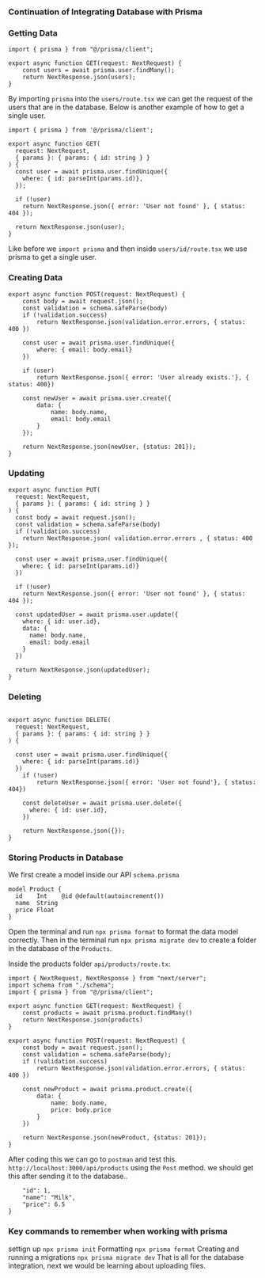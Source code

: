 ### Continuation of Integrating Database with Prisma

### Getting Data
```
import { prisma } from "@/prisma/client";

export async function GET(request: NextRequest) {
    const users = await prisma.user.findMany();
    return NextResponse.json(users);
}
```
By importing `prisma` into the `users/route.tsx` we can get the request of the users that are in the database. Below is another example of how to get a single user.
```
import { prisma } from '@/prisma/client';

export async function GET(
  request: NextRequest,
  { params }: { params: { id: string } }
) {
  const user = await prisma.user.findUnique({
    where: { id: parseInt(params.id)},
  });

  if (!user)
    return NextResponse.json({ error: 'User not found' }, { status: 404 });

  return NextResponse.json(user);
}
```
Like before we `import prisma` and then inside `users/id/route.tsx` we use prisma to get a single user.

### Creating Data
```
export async function POST(request: NextRequest) {
    const body = await request.json();
    const validation = schema.safeParse(body)
    if (!validation.success)
        return NextResponse.json(validation.error.errors, { status: 400 })

    const user = await prisma.user.findUnique({
        where: { email: body.email}
    })

    if (user)
        return NextResponse.json({ error: 'User already exists.'}, { status: 400})

    const newUser = await prisma.user.create({
        data: {
            name: body.name,
            email: body.email
        }
    });

    return NextResponse.json(newUser, {status: 201});
}
```
### Updating 
```
export async function PUT(
  request: NextRequest,
  { params }: { params: { id: string } }
) {
  const body = await request.json();
  const validation = schema.safeParse(body)
  if (!validation.success)
    return NextResponse.json( validation.error.errors , { status: 400 });

  const user = await prisma.user.findUnique({
    where: { id: parseInt(params.id)}
  })

  if (!user)
    return NextResponse.json({ error: 'User not found' }, { status: 404 });

  const updatedUser = await prisma.user.update({
    where: { id: user.id},
    data: {
      name: body.name,
      email: body.email
    }
  })

  return NextResponse.json(updatedUser);
}
```
### Deleting 
```

export async function DELETE(
  request: NextRequest,
  { params }: { params: { id: string } }
) {

  const user = await prisma.user.findUnique({
    where: { id: parseInt(params.id)}
  })
    if (!user)
        return NextResponse.json({ error: 'User not found'}, { status: 404})

    const deleteUser = await prisma.user.delete({
      where: { id: user.id},
    })

    return NextResponse.json({});
}
```
### Storing Products in Database
We first create a model inside our API `schema.prisma` 
```
model Product {
  id    Int    @id @default(autoincrement())
  name  String
  price Float
}
```
Open the terminal and run `npx prisma format` to format the data model correctly. Then in the terminal run `npx prisma migrate dev` to  create a folder in the database of the `Products`.

Inside the products folder `api/products/route.tx`:
```
import { NextRequest, NextResponse } from "next/server";
import schema from "./schema";
import { prisma } from "@/prisma/client";

export async function GET(request: NextRequest) {
    const products = await prisma.product.findMany()
    return NextResponse.json(products)
}

export async function POST(request: NextRequest) {
    const body = await request.json();
    const validation = schema.safeParse(body);
    if (!validation.success)
        return NextResponse.json(validation.error.errors, { status: 400 })

    const newProduct = await prisma.product.create({
        data: {
            name: body.name,
            price: body.price
        }
    })

    return NextResponse.json(newProduct, {status: 201});
}
```
After coding this we can go to `postman` and test this. `http://localhost:3000/api/products` using the `Post` method. 
we should get this after sending it to the database..
``` {
    "id": 1,
    "name": "Milk",
    "price": 6.5
}
```
### Key commands to remember when working with prisma
settign up
`npx prisma init`
Formatting
`npx prisma format`
Creating and running a migrations
`npx prisma migrate dev`
That is all for the database integration, next we would be learning about uploading files.
